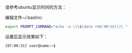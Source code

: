 请参考ubuntu显示时间的方法：

编辑文件~/.bashrc:

```bash
export PROMPT_COMMAND="echo -n \[\$(date +%H:%M:%S)\]\ "
```


设置后显示效果如下：
```bash
[07:00:31] user@name:~$
```

